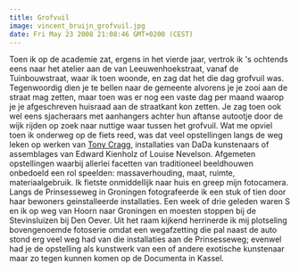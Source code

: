 ```yaml
---
title: Grofvuil
image: vincent_bruijn_grofvuil.jpg
date: Fri May 23 2008 21:08:46 GMT+0200 (CEST)
---
```


Toen ik op de academie zat, ergens in het vierde jaar, vertrok ik 's ochtends eens naar het atelier aan de van Leeuwenhoekstraat, vanaf de Tuinbouwstraat, waar ik toen woonde, en zag dat het die dag grofvuil was. Tegenwoordig dien je te bellen naar de gemeente alvorens je je zooi aan de straat mag zetten, maar toen was er nog een vaste dag per maand waarop je je afgeschreven huisraad aan de straatkant kon zetten. Je zag toen ook wel eens sjacheraars met aanhangers achter hun aftanse autootje door de wijk rijden op zoek naar nuttige waar tussen het grofvuil.
Wat me opviel toen ik onderweg op de fiets reed, was dat veel opstellingen langs de weg leken op werken van <a href="http://www.tony-cragg.com/" target="_blank">Tony Cragg</a>, installaties van DaDa kunstenaars of assemblages van Edward Kienholz of Louise Nevelson. Afgemeten opstellingen waarbij allerlei facetten van traditioneel beeldhouwen onbedoeld een rol speelden: massaverhouding, maat, ruimte, materiaalgebruik. Ik fietste onmiddellijk naar huis en greep mijn fotocamera. Langs de Prinsesseweg in Groningen fotografeerde ik een stuk of tien door haar bewoners geinstalleerde installaties.
Een week of drie geleden waren S en ik op weg van Hoorn naar Groningen en moesten stoppen bij de Stevinsluizen bij Den Oever. Uit het raam kijkend herrinerde ik mij plotseling bovengenoemde fotoserie omdat een wegafzetting die pal naast de auto stond erg veel weg had van die installaties aan de Prinsesseweg; evenwel had je de opstelling als kunstwerk van een of andere exotische kunstenaar maar zo tegen kunnen komen op de Documenta in Kassel.
